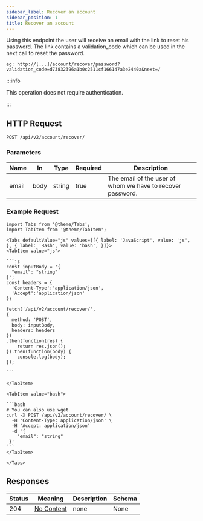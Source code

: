 ```yaml
---
sidebar_label: Recover an account
sidebar_position: 1
title: Recover an account
---
```


Using this endpoint the user will receive an email with the link to reset his password.
The link contains a validation_code which can be used in the next call to reset the password.

`eg: http://[...]/account/recover/password?validation_code=d73832396a1b0c2511cf166147a3e2440a&next=/`

:::info

This operation does not require authentication.

:::

## HTTP Request

`POST /api/v2/account/recover/`

### Parameters

| Name     | In   | Type           | Required | Description                                                |
|----------|------|----------------|----------|------------------------------------------------------------|
| email    | body | string         | true     | The email of the user of whom we have to recover password. |

### Example Request

````mdx-code-block
import Tabs from '@theme/Tabs';
import TabItem from '@theme/TabItem';

<Tabs defaultValue="js" values={[{ label: 'JavaScript', value: 'js', }, { label: 'Bash', value: 'bash', }]}>
<TabItem value="js">

```js
const inputBody = '{
  "email": "string"
}';
const headers = {
  'Content-Type':'application/json',
  'Accept':'application/json'
};

fetch('/api/v2/account/recover/',
{
  method: 'POST',
  body: inputBody,
  headers: headers
})
.then(function(res) {
    return res.json();
}).then(function(body) {
    console.log(body);
});

```

</TabItem>

<TabItem value="bash">

```bash
# You can also use wget
curl -X POST /api/v2/account/recover/ \
  -H 'Content-Type: application/json' \
  -H 'Accept: application/json'
  -d '{
    "email": "string"
 }'
```
</TabItem>

</Tabs>

````

## Responses

| Status | Meaning                                                         | Description | Schema |
|--------|-----------------------------------------------------------------|-------------|--------|
| 204    | [No Content](https://tools.ietf.org/html/rfc7231#section-6.3.5) | none        | None   |

